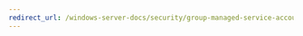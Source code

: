 ```yaml
---
redirect_url: /windows-server-docs/security/group-managed-service-accounts/security-options/user-account-control-only-elevate-uiaccess-applications-that-are-installed-in-secure-locations.md
---
```

